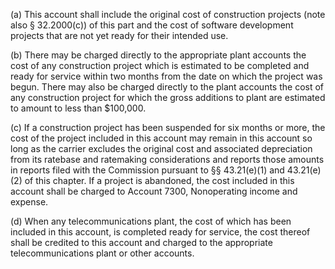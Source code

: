 (a) This account shall include the original cost of construction projects (note also § 32.2000(c)) of this part and the cost of software development projects that are not yet ready for their intended use.

(b) There may be charged directly to the appropriate plant accounts the cost of any construction project which is estimated to be completed and ready for service within two months from the date on which the project was begun. There may also be charged directly to the plant accounts the cost of any construction project for which the gross additions to plant are estimated to amount to less than $100,000.

(c) If a construction project has been suspended for six months or more, the cost of the project included in this account may remain in this account so long as the carrier excludes the original cost and associated depreciation from its ratebase and ratemaking considerations and reports those amounts in reports filed with the Commission pursuant to §§ 43.21(e)(1) and 43.21(e)(2) of this chapter. If a project is abandoned, the cost included in this account shall be charged to Account 7300, Nonoperating income and expense.

(d) When any telecommunications plant, the cost of which has been included in this account, is completed ready for service, the cost thereof shall be credited to this account and charged to the appropriate telecommunications plant or other accounts.


